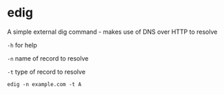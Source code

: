 # edig
A simple external dig command - makes use of DNS over HTTP to resolve

`-h` for help

`-n` name of record to resolve

`-t` type of record to resolve

```
edig -n example.com -t A
```
